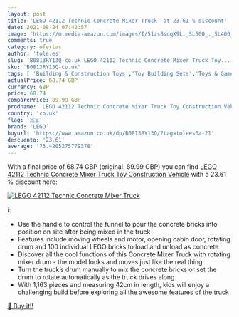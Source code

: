 ```yaml
---
layout: post
title: 'LEGO 42112 Technic Concrete Mixer Truck  at 23.61 % discount'
date: 2021-08-24 07:42:57
image: 'https://m.media-amazon.com/images/I/51zs8soqX9L._SL500_._SL400_.jpg'
comments: true
category: ofertas
author: 'tole.es'
slug: 'B0813RY13Q-co.uk LEGO 42112 Technic Concrete Mixer Truck Toy...'
sku: 'B0813RY13Q-co.uk'
tags: [ 'Building & Construction Toys','Toy Building Sets','Toys & Games','Toys Store','lego', ]
actualPrice: 68.74 GBP
currency: GBP
price: 68.74
comparePrice: 89.99 GBP
prodname: 'LEGO 42112 Technic Concrete Mixer Truck Toy Construction Vehicle'
country: 'co.uk'
flag: '🇬🇧'
brand: 'LEGO'
buyurl: 'https://www.amazon.co.uk/dp/B0813RY13Q/?tag=tolees0a-21'
descuento: '23.61'
average: '73.4205275779378'
---
```


With a final price of 68.74 GBP (original: 89.99 GBP) you can find [LEGO 42112 Technic Concrete Mixer Truck Toy Construction Vehicle](https://www.amazon.co.uk/dp/B0813RY13Q/?tag=tolees0a-21) with a  23.61 % discount here:

[![LEGO 42112 Technic Concrete Mixer Truck ](https://m.media-amazon.com/images/I/51zs8soqX9L._SL500_._SL400_.jpg)](https://www.amazon.co.uk/dp/B0813RY13Q/?tag=tolees0a-21)

ℹ️:

- Use the handle to control the funnel to pour the concrete bricks into position on site after being mixed in the truck
- Features include moving wheels and motor, opening cabin door, rotating drum and 100 individual LEGO bricks to load and unload as concrete
- Discover all the cool functions of this Concrete Mixer Truck with rotating mixer drum - the model looks and moves just like the real thing
- Turn the truck’s drum manually to mix the concrete bricks or set the drum to rotate automatically as the truck drives along
- With 1,163 pieces and measuring 42cm in length, kids will enjoy a challenging build before exploring all the awesome features of the truck

[🛒 Buy it!!](https://www.amazon.co.uk/dp/B0813RY13Q/?tag=tolees0a-21)
